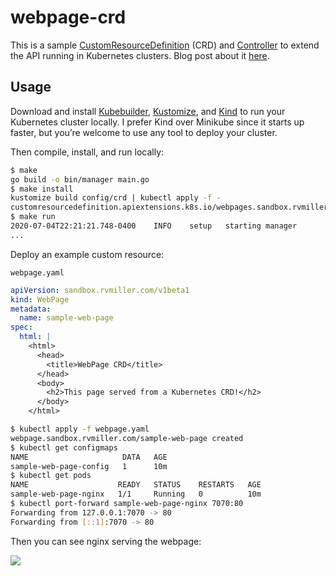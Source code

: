 # webpage-crd

This is a sample [CustomResourceDefinition](https://kubernetes.io/docs/concepts/extend-kubernetes/api-extension/custom-resources/) (CRD) and [Controller](https://kubernetes.io/docs/concepts/extend-kubernetes/operator/) to extend the API running in Kubernetes clusters. Blog post about it [here](https://rvmiller.com/2020/07/04/tutorial-writing-a-kubernetes-crd-and-controller-with-kubebuilder/).

## Usage

Download and install [Kubebuilder](https://book.kubebuilder.io/quick-start.html), [Kustomize](https://kubernetes-sigs.github.io/kustomize/installation/), and [Kind](https://kind.sigs.k8s.io/docs/user/quick-start/) to run your Kubernetes cluster locally. I prefer Kind over Minikube since it starts up faster, but you’re welcome to use any tool to deploy your cluster.

Then compile, install, and run locally:

```sh
$ make
go build -o bin/manager main.go
$ make install
kustomize build config/crd | kubectl apply -f -
customresourcedefinition.apiextensions.k8s.io/webpages.sandbox.rvmiller.com created
$ make run
2020-07-04T22:21:21.748-0400    INFO    setup   starting manager
...
```

Deploy an example custom resource:

`webpage.yaml`
```yaml
apiVersion: sandbox.rvmiller.com/v1beta1
kind: WebPage
metadata:
  name: sample-web-page
spec:
  html: |
    <html>
      <head>
        <title>WebPage CRD</title>
      </head>
      <body>
        <h2>This page served from a Kubernetes CRD!</h2>
      </body>
    </html>
```

```sh
$ kubectl apply -f webpage.yaml 
webpage.sandbox.rvmiller.com/sample-web-page created
$ kubectl get configmaps
NAME                     DATA   AGE
sample-web-page-config   1      10m
$ kubectl get pods
NAME                    READY   STATUS    RESTARTS   AGE
sample-web-page-nginx   1/1     Running   0          10m
$ kubectl port-forward sample-web-page-nginx 7070:80
Forwarding from 127.0.0.1:7070 -> 80
Forwarding from [::1]:7070 -> 80
```

Then you can see nginx serving the webpage:

<img src="https://rvmiller.com/wp-content/uploads/2020/07/crd.png" />
